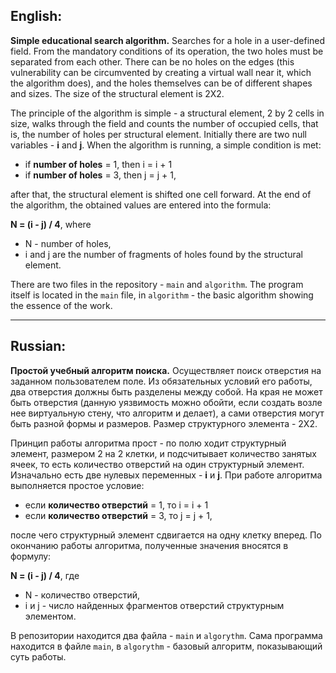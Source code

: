 ## **English:**

**Simple educational search algorithm.** Searches for a hole in a user-defined field. 
From the mandatory conditions of its operation, the two holes must be separated from each other. There can be no holes on the edges (this vulnerability can be circumvented by creating a virtual wall near it, which the algorithm does), and the holes themselves can be of different shapes and sizes. The size of the structural element is 2X2.

The principle of the algorithm is simple - a structural element, 2 by 2 cells in size, walks through the field and counts the number of occupied cells, that is, the number of holes per structural element. Initially there are two null variables - **i** and **j**. When the algorithm is running, a simple condition is met:

+ if **number of holes** = 1, then i = i + 1
+ if **number of holes** = 3, then j = j + 1, 

after that, the structural element is shifted one cell forward. At the end of the algorithm, the obtained values are entered into the formula: 

**N = (i - j) / 4**, where 
+ N - number of holes, 
+ i and j are the number of fragments of holes found by the structural element.

There are two files in the repository - `main` and `algorithm`. The program itself is located in the `main` file, in `algorithm` - the basic algorithm showing the essence of the work.

---

## **Russian:**

**Простой учебный алгоритм поиска.** Осуществляет поиск отверстия на заданном пользователем поле. 
Из обязательных условий его работы, два отверстия должны быть разделены между собой. На края не может быть отверстия (данную уязвимость можно обойти, если создать возле нее виртуальную стену, что алгоритм и делает), а сами отверстия могут быть разной формы и размеров. Размер структурного элемента - 2Х2.

Принцип работы алгоритма прост - по полю ходит структурный элемент, размером 2 на 2 клетки, и подсчитывает количество занятых ячеек, то есть количество отверстий на один структурный элемент. Изначально есть две нулевых переменных - **i** и **j**. При работе алгоритма выполняется простое условие:

+ если **количество отверстий** = 1, то i = i + 1
+ если **количество отверстий** = 3, то j = j + 1, 

после чего структурный элемент сдвигается на одну клетку вперед. По окончанию работы алгоритма, полученные значения вносятся в формулу: 

**N = (i - j) / 4**, где 
+ N - количество отверстий, 
+ i и j - число найденных фрагментов отверстий структурным элементом.

В репозитории находится два файла - `main` и `algorythm`. Сама программа находится в файле `main`, в `algorythm` - базовый алгоритм, показывающий суть работы.
